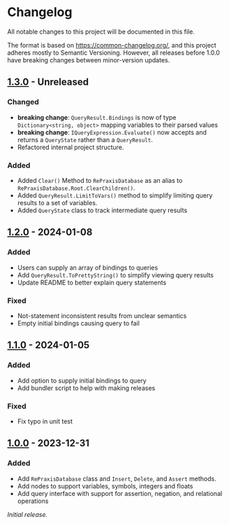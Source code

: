 # Changelog

All notable changes to this project will be documented in this file.

The format is based on <https://common-changelog.org/>, and this project adheres mostly to Semantic Versioning. However, all releases before 1.0.0 have breaking changes between minor-version updates.

## [1.3.0] - Unreleased

### Changed

- **breaking change**: `QueryResult.Bindings` is now of type `Dictionary<string, object>` mapping variables to their parsed values
- **breaking change**: `IQueryExpression.Evaluate()` now accepts and returns a `QueryState` rather than a `QueryResult`.
- Refactored internal project structure.

### Added

- Added `Clear()` Method to `RePraxisDatabase` as an alias to `RePraxisDatabase.Root.ClearChildren()`.
- Added `QueryResult.LimitToVars()` method to simplify limiting query results to a set of variables.
- Added `QueryState` class to track intermediate query results

## [1.2.0] - 2024-01-08

### Added

- Users can supply an array of bindings to queries
- Add `QueryResult.ToPrettyString()` to simplify viewing query results
- Update README to better explain query statements

### Fixed

- Not-statement inconsistent results from unclear semantics
- Empty initial bindings causing query to fail

## [1.1.0] - 2024-01-05

### Added

- Add option to supply initial bindings to query
- Add bundler script to help with making releases

### Fixed

- Fix typo in unit test

## [1.0.0] - 2023-12-31

### Added

- Add `RePraxisDatabase` class and `Insert`, `Delete`, and `Assert` methods.
- Add nodes to support variables, symbols, integers and floats
- Add query interface with support for assertion, negation, and relational operations

_Initial release._

[1.0.0]: https://github.com/ShiJbey/RePraxis/releases/tag/v1.0.0
[1.1.0]: https://github.com/ShiJbey/RePraxis/releases/tag/v1.1.0
[1.2.0]: https://github.com/ShiJbey/RePraxis/releases/tag/v1.2.0
[1.3.0]: https://github.com/ShiJbey/RePraxis/releases/tag/v1.3.0
